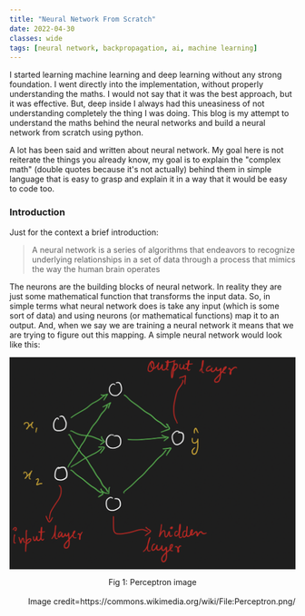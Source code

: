 ```yaml
---
title: "Neural Network From Scratch"
date: 2022-04-30
classes: wide
tags: [neural network, backpropagation, ai, machine learning]
---
```

I started learning machine learning and deep learning without any strong foundation. I went directly into the implementation, without properly understanding the maths. I would not say that it was the best approach, but it was effective. But, deep inside I always had this uneasiness of not understanding completely the thing I was doing. This blog is my attempt to understand the maths behind the neural networks and build a neural network from scratch using python. 

A lot has been said and written about neural network. My goal here is not reiterate the things you already know, my goal is to explain the "complex math" (double quotes because it's not actually) behind them in simple language that is easy to grasp and explain it in a way that it would be easy to code too.

### Introduction
Just for the context a brief introduction:
>A neural network is a series of algorithms that endeavors to recognize underlying relationships in a set of data through a process that mimics the way the human brain operates

The neurons are the building blocks of neural network. In reality they are just some mathematical function that transforms the input data. So, in simple terms what neural network does is take any input (which is some sort of data) and using neurons (or mathematical functions) map it to an output. And, when we say we are training a neural network it means that we are trying to figure out this mapping. A simple neural network would look like this:

<img src ="https://github.com/ashutoshrawat/ashutoshrawat.github.io/blob/master/assets/images/nn_from_scratch/simple_nn.png" align='center'> <br/>
<center>Fig 1: Perceptron image</center> <br/>
<div align='right'>Image credit=https://commons.wikimedia.org/wiki/File:Perceptron.png/</div>